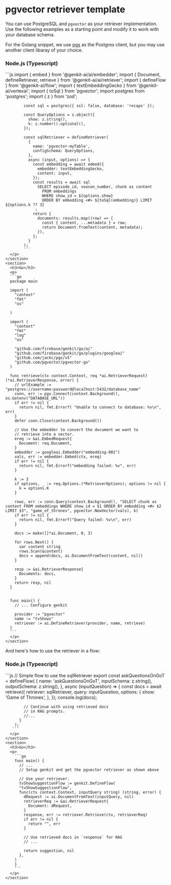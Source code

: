 # pgvector retriever template

You can use PostgreSQL and `pgvector` as your retriever implementation. Use the
following examples as a starting point and modify it to work with your database
schema.

For the Golang snippet, we use [pgx](https://github.com/jackc/pgx) as the 
Postgres client, but you may use another client libaray of your choice.

<section>
  <devsite-selector>
    <section>
      <h3>Node.js (Typescript)</h3>
      <p>```js
            import { embed } from '@genkit-ai/ai/embedder';
            import { Document, defineRetriever, retrieve } from '@genkit-ai/ai/retriever';
            import { defineFlow } from '@genkit-ai/flow';
            import { textEmbeddingGecko } from '@genkit-ai/vertexai';
            import { toSql } from 'pgvector';
            import postgres from 'postgres';
            import { z } from 'zod';

            const sql = postgres({ ssl: false, database: 'recaps' });

            const QueryOptions = z.object({
              show: z.string(),
              k: z.number().optional(),
            });

            const sqlRetriever = defineRetriever(
              {
                name: 'pgvector-myTable',
                configSchema: QueryOptions,
              },
              async (input, options) => {
                const embedding = await embed({
                  embedder: textEmbeddingGecko,
                  content: input,
                });
                const results = await sql
                  SELECT episode_id, season_number, chunk as content
                    FROM embeddings
                    WHERE show_id = ${options.show}
                    ORDER BY embedding <#> ${toSql(embedding)} LIMIT ${options.k ?? 3}
                 ;
                return {
                  documents: results.map((row) => {
                    const { content, ...metadata } = row;
                    return Document.fromText(content, metadata);
                  }),
                };
              }
            );
            ```
      </p>
    </section>
    <section>
      <h3>Go</h3>
      <p>
      ```go
      package main

      import (
        "context"
        "fmt"
        "os"

      )

      import (
        "context"
        "fmt"
        "log"
        "os"

        "github.com/firebase/genkit/go/ai"
        "github.com/firebase/genkit/go/plugins/googleai"
        "github.com/jackc/pgx/v5"
        "github.com/pgvector/pgvector-go"
      )

      func retrieve(ctx context.Context, req *ai.RetrieverRequest) (*ai.RetrieverResponse, error) {
        // urlExample := "postgres://username:password@localhost:5432/database_name"
        conn, err := pgx.Connect(context.Background(), os.Getenv("DATABASE_URL"))
        if err != nil {
          return nil, fmt.Errorf( "Unable to connect to database: %v\n", err)
        }
        defer conn.Close(context.Background())

        // Use the embedder to convert the document we want to
        // retrieve into a vector.
        ereq := &ai.EmbedRequest{
          Document: req.Document,
        }
        embedder := googleai.Embedder("embedding-001")
        vals, err := embedder.Embed(ctx, ereq)
        if err != nil {
          return nil, fmt.Errorf("embedding failed: %v", err)
        }

        k := 3
        if options, _ := req.Options.(*RetrieverOptions); options != nil {
          k = options.K
        }

        rows, err := conn.Query(context.Background(), "SELECT chunk as content FROM embeddings WHERE show_id = $1 ORDER BY embedding <#> $2 LIMIT $3", "game_of_thrones", pgvector.NewVector(vals), k)
        if err != nil {
          return nil, fmt.Errorf("Query failed: %v\n", err)
        }

        docs := make([]*ai.Document, 0, 3)

        for rows.Next() {
          var content string
          rows.Scan(&content)
          docs = append(docs, ai.DocumentFromText(content, nil))
        }

        resp := &ai.RetrieverResponse{
          Documents: docs,
        }
        return resp, nil
      }


      func main() {
        // ... Configure genkit

        provider := "pgvector"
        name := "tvShows"
        retriever := ai.DefineRetriever(provider, name, retrieve)
      }
      ```
      </p>
    </section>
  </devsite-selector>
</section>

And here's how to use the retriever in a flow:

<section>
  <devsite-selector>
    <section>
      <h3>Node.js (Typescript)</h3>
      <p>
       ```js
        // Simple flow to use the sqlRetriever
        export const askQuestionsOnGoT = defineFlow(
          {
            name: 'askQuestionsOnGoT',
            inputSchema: z.string(),
            outputSchema: z.string(),
          },
          async (inputQuestion) => {
            const docs = await retrieve({
              retriever: sqlRetriever,
              query: inputQuestion,
              options: {
                show: 'Game of Thrones',
              },
            });
            console.log(docs);

            // Continue with using retrieved docs
            // in RAG prompts.
            //...
          }
        );
       ```
      </p>
    </section>
    <section>
      <h3>Go</h3>
      <p>
        ```go
        func main() {
          // ...
          // Setup genkit and get the pgvector retriever as shown above

          // Use your retriever.
          tvShowSuggestionFlow := genkit.DefineFlow(
          "tvShowSuggestionFlow",
          func(ctx context.Context, inputQuery string) (string, error) {
            dRequest := ai.DocumentFromText(inputQuery, nil)
            retrieverReq := &ai.RetrieverRequest{
              Document: dRequest,
            }
            response, err := retriever.Retrieve(ctx, retrieverReq)
            if err != nil {
              return "", err
            }

            // Use retrieved docs in `response` for RAG
            // ...

            return suggestion, nil
          },
        )
        }
        ```
      </p>
    </section>
  </devsite-selector>
</section>
